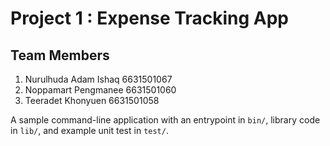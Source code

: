 # Project 1 : Expense Tracking App

## Team Members
1. Nurulhuda Adam Ishaq 6631501067
2. Noppamart Pengmanee 6631501060
3. Teeradet Khonyuen 6631501058


A sample command-line application with an entrypoint in `bin/`, library code
in `lib/`, and example unit test in `test/`.
